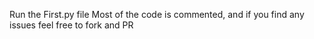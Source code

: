 Run the First.py file
Most of the code is commented, and if you find any issues feel free to fork and PR